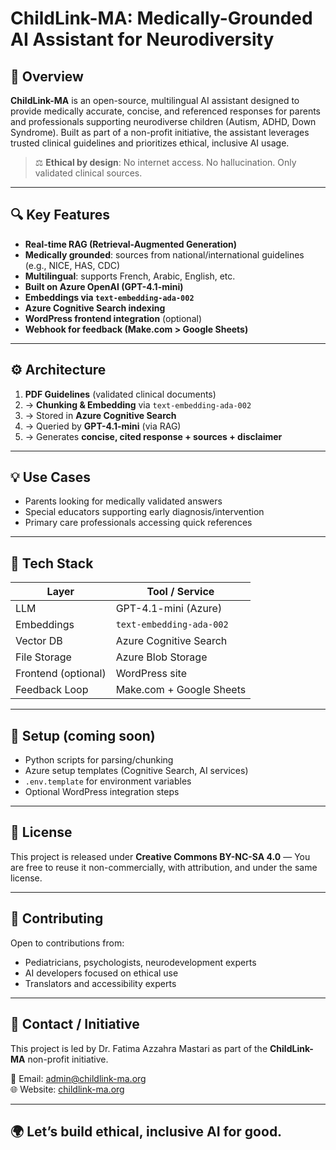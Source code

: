 # ChildLink-MA: Medically-Grounded AI Assistant for Neurodiversity

## 🧠 Overview
**ChildLink-MA** is an open-source, multilingual AI assistant designed to provide medically accurate, concise, and referenced responses for parents and professionals supporting neurodiverse children (Autism, ADHD, Down Syndrome). Built as part of a non-profit initiative, the assistant leverages trusted clinical guidelines and prioritizes ethical, inclusive AI usage.

> ⚖️ **Ethical by design**: No internet access. No hallucination. Only validated clinical sources.

---

## 🔍 Key Features
- **Real-time RAG (Retrieval-Augmented Generation)**
- **Medically grounded**: sources from national/international guidelines (e.g., NICE, HAS, CDC)
- **Multilingual**: supports French, Arabic, English, etc.
- **Built on Azure OpenAI (GPT-4.1-mini)**
- **Embeddings via `text-embedding-ada-002`**
- **Azure Cognitive Search indexing**
- **WordPress frontend integration** (optional)
- **Webhook for feedback (Make.com > Google Sheets)**

---

## ⚙️ Architecture

1. **PDF Guidelines** (validated clinical documents)  
2. → **Chunking & Embedding** via `text-embedding-ada-002`  
3. → Stored in **Azure Cognitive Search**  
4. → Queried by **GPT-4.1-mini** (via RAG)  
5. → Generates **concise, cited response + sources + disclaimer**

---

## 💡 Use Cases
- Parents looking for medically validated answers
- Special educators supporting early diagnosis/intervention
- Primary care professionals accessing quick references

---

## 🧱 Tech Stack
| Layer               | Tool / Service             |
|--------------------|----------------------------|
| LLM                | GPT-4.1-mini (Azure)       |
| Embeddings         | `text-embedding-ada-002`   |
| Vector DB          | Azure Cognitive Search     |
| File Storage       | Azure Blob Storage         |
| Frontend (optional)| WordPress site             |
| Feedback Loop      | Make.com + Google Sheets   |

---

## 🚀 Setup (coming soon)
- Python scripts for parsing/chunking
- Azure setup templates (Cognitive Search, AI services)
- `.env.template` for environment variables
- Optional WordPress integration steps

---

## 📜 License
This project is released under **Creative Commons BY-NC-SA 4.0** — You are free to reuse it non-commercially, with attribution, and under the same license.

---

## 🤝 Contributing
Open to contributions from:
- Pediatricians, psychologists, neurodevelopment experts
- AI developers focused on ethical use
- Translators and accessibility experts

---

## 📧 Contact / Initiative
This project is led by Dr. Fatima Azzahra Mastari as part of the **ChildLink-MA** non-profit initiative.

📩 Email: [admin@childlink-ma.org](mailto:admin@childlink-ma.org)  
🌐 Website: [childlink-ma.org](https://childlink-ma.org)

---

## 🌍 Let’s build ethical, inclusive AI for good.
